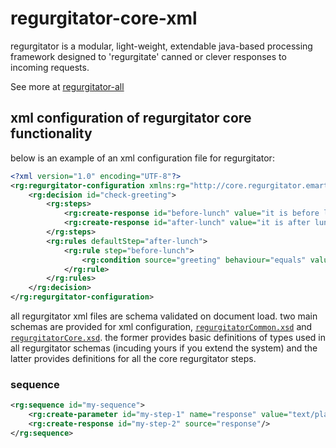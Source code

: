 regurgitator-core-xml
=====================

regurgitator is a modular, light-weight, extendable java-based processing framework designed to 'regurgitate' canned or clever responses to incoming requests.

See more at [regurgitator-all](http://github.com/talmeym/regurgitator-all)

xml configuration of regurgitator core functionality
----------------------------------------------------

below is an example of an xml configuration file for regurgitator:

```xml
<?xml version="1.0" encoding="UTF-8"?>
<rg:regurgitator-configuration xmlns:rg="http://core.regurgitator.emarte.com" xmlns:xsi="http://www.w3.org/2001/XMLSchema-instance" xsi:schemaLocation="http://core.regurgitator.emarte.com regurgitatorCore.xsd">
	<rg:decision id="check-greeting">
		<rg:steps>
			<rg:create-response id="before-lunch" value="it is before lunch"/>
			<rg:create-response id="after-lunch" value="it is after lunch"/>
		</rg:steps>
		<rg:rules defaultStep="after-lunch">
			<rg:rule step="before-lunch">
				<rg:condition source="greeting" behaviour="equals" value="good morning"/>
			</rg:rule>
		</rg:rules>
	</rg:decision>
</rg:regurgitator-configuration>
```

all regurgitator xml files are schema validated on document load. two main schemas are provided for xml configuration, [``regurgitatorCommon.xsd``](https://github.com/talmeym/regurgitator-core-xml/blob/master/src/main/resources/regurgitatorCommon.xsd) and [``regurgitatorCore.xsd``](https://github.com/talmeym/regurgitator-core-xml/blob/master/src/main/resources/regurgitatorCore.xsd). the former provides basic definitions of types used in all regurgitator schemas (incuding yours if you extend the system) and the latter provides definitions for all the core regurgitator steps.

### sequence

```xml
<rg:sequence id="my-sequence">
	<rg:create-parameter id="my-step-1" name="response" value="text/plain"/>
	<rg:create-response id="my-step-2" source="response"/>
</rg:sequence>
```
